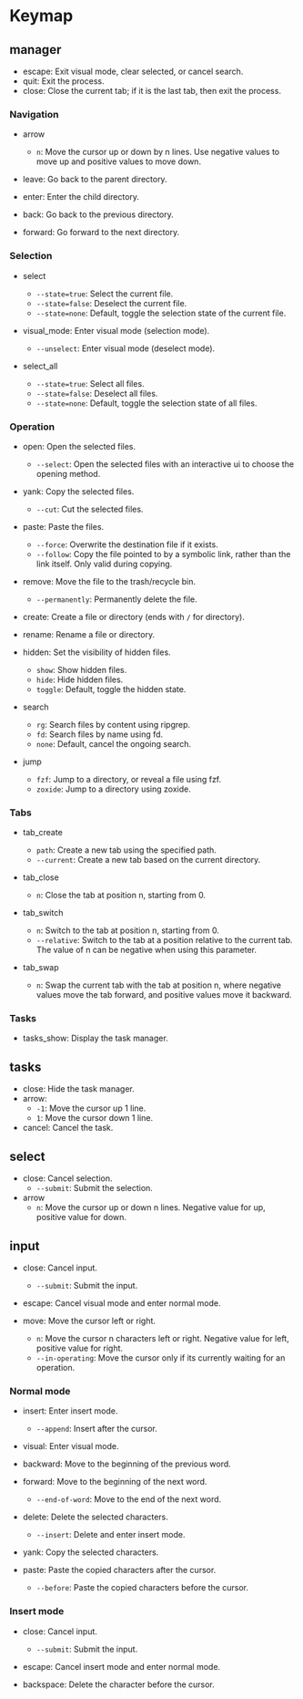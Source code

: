 # Keymap

## manager

- escape: Exit visual mode, clear selected, or cancel search.
- quit: Exit the process.
- close: Close the current tab; if it is the last tab, then exit the process.

### Navigation

- arrow

  - `n`: Move the cursor up or down by n lines. Use negative values to move up and positive values to move down.

- leave: Go back to the parent directory.
- enter: Enter the child directory.
- back: Go back to the previous directory.
- forward: Go forward to the next directory.

### Selection

- select

  - `--state=true`: Select the current file.
  - `--state=false`: Deselect the current file.
  - `--state=none`: Default, toggle the selection state of the current file.

- visual_mode: Enter visual mode (selection mode).

  - `--unselect`: Enter visual mode (deselect mode).

- select_all

  - `--state=true`: Select all files.
  - `--state=false`: Deselect all files.
  - `--state=none`: Default, toggle the selection state of all files.

### Operation

- open: Open the selected files.

  - `--select`: Open the selected files with an interactive ui to choose the opening method.

- yank: Copy the selected files.

  - `--cut`: Cut the selected files.

- paste: Paste the files.

  - `--force`: Overwrite the destination file if it exists.
  - `--follow`: Copy the file pointed to by a symbolic link, rather than the link itself. Only valid during copying.

- remove: Move the file to the trash/recycle bin.

  - `--permanently`: Permanently delete the file.

- create: Create a file or directory (ends with `/` for directory).
- rename: Rename a file or directory.
- hidden: Set the visibility of hidden files.

  - `show`: Show hidden files.
  - `hide`: Hide hidden files.
  - `toggle`: Default, toggle the hidden state.

- search

  - `rg`: Search files by content using ripgrep.
  - `fd`: Search files by name using fd.
  - `none`: Default, cancel the ongoing search.

- jump

  - `fzf`: Jump to a directory, or reveal a file using fzf.
  - `zoxide`: Jump to a directory using zoxide.

### Tabs

- tab_create

  - `path`: Create a new tab using the specified path.
  - `--current`: Create a new tab based on the current directory.

- tab_close

  - `n`: Close the tab at position n, starting from 0.

- tab_switch

  - `n`: Switch to the tab at position n, starting from 0.
  - `--relative`: Switch to the tab at a position relative to the current tab. The value of n can be negative when using this parameter.

- tab_swap

  - `n`: Swap the current tab with the tab at position n, where negative values move the tab forward, and positive values move it backward.

### Tasks

- tasks_show: Display the task manager.

## tasks

- close: Hide the task manager.
- arrow:
  - `-1`: Move the cursor up 1 line.
  - `1`: Move the cursor down 1 line.
- cancel: Cancel the task.

## select

- close: Cancel selection.
  - `--submit`: Submit the selection.
- arrow
  - `n`: Move the cursor up or down n lines. Negative value for up, positive value for down.

## input

- close: Cancel input.

  - `--submit`: Submit the input.

- escape: Cancel visual mode and enter normal mode.
- move: Move the cursor left or right.

  - `n`: Move the cursor n characters left or right. Negative value for left, positive value for right.
  - `--in-operating`: Move the cursor only if its currently waiting for an operation.

### Normal mode

- insert: Enter insert mode.

  - `--append`: Insert after the cursor.

- visual: Enter visual mode.
- backward: Move to the beginning of the previous word.
- forward: Move to the beginning of the next word.

  - `--end-of-word`: Move to the end of the next word.

- delete: Delete the selected characters.

  - `--insert`: Delete and enter insert mode.

- yank: Copy the selected characters.
- paste: Paste the copied characters after the cursor.

  - `--before`: Paste the copied characters before the cursor.

### Insert mode

- close: Cancel input.

  - `--submit`: Submit the input.

- escape: Cancel insert mode and enter normal mode.
- backspace: Delete the character before the cursor.
